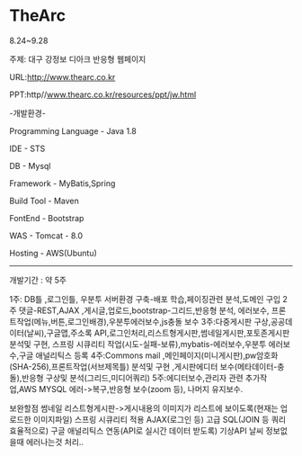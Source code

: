 # TheArc

8.24~9.28

주제: 대구 강정보 디아크 반응형 웹페이지

URL:http://www.thearc.co.kr

PPT:http//www.thearc.co.kr/resources/ppt/jw.html 

-개발환경-

Programming Language - Java 1.8

IDE - STS

DB - Mysql

Framework - MyBatis,Spring

Build Tool - Maven

FontEnd - Bootstrap

WAS - Tomcat - 8.0

Hosting - AWS(Ubuntu)


----
개발기간 : 약 5주

1주: DB틀 ,로그인틀, 우분투 서버환경 구축-배포 학습,페이징관련 분석,도메인 구입
2주 댓글-REST,AJAX ,게시글,업로드,bootstrap-그리드,반응형 분석, 에러보수, 프론트작업(메뉴,버튼,로그인배경),우분투에러보수,js충돌 보수
3주:다중게시판 구상,공공데이터(날씨),구글맵,주소록 API,로그인처리,리스트형게시판,썸네일게시판,포토존게시판 분석및 구현, 스프링 시큐리티 작업(시도-실패-보류),mybatis-에러보수,우분투 에러보수,구글 애널리틱스 등록
4주:Commons mail ,메인페이지(미니게시판),pw암호화(SHA-256),프론트작업(서브제목틀) 분석및 구현 ,게시판에디터 보수(메타데이터-충돌),반응형 구상및 분석(그리드,미디어쿼리) 
5주:에디터보수,관리자 관련 추가작업,AWS MYSQL 에러->복구,반응형 보수(zoom 등), 나머지 유지보수.

보완할점
썸네일 리스트형게시판->게시내용의 이미지가 리스트에 보이도록(현재는 업로드한 이미지파일)
스프링 시큐리티 적용
AJAX(로그인 등)
고급 SQL(JOIN 등 쿼리 효율적으로)
구글 애널리틱스 연동(API로 실시간 데이터 받도록)
기상API 날씨 정보없을때 에러나는것 처리..
